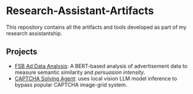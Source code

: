 # Research-Assistant-Artifacts

This repository contains all the artifacts and tools developed as part of my research assistantship.

## Projects
- [FSB Ad Data Analysis](https://github.com/ShishirAravindan/Freedman_Bank_adDataAnalysis.git): A BERT-based analysis of advertisement data to measure semantic similarity and *persuasion intensity*.
- [CAPTCHA Solving Agent](https://github.com/ShishirAravindan/captcha-solving-agent.git): uses local vision LLM model inference to bypass popular CAPTCHA image-grid system.
